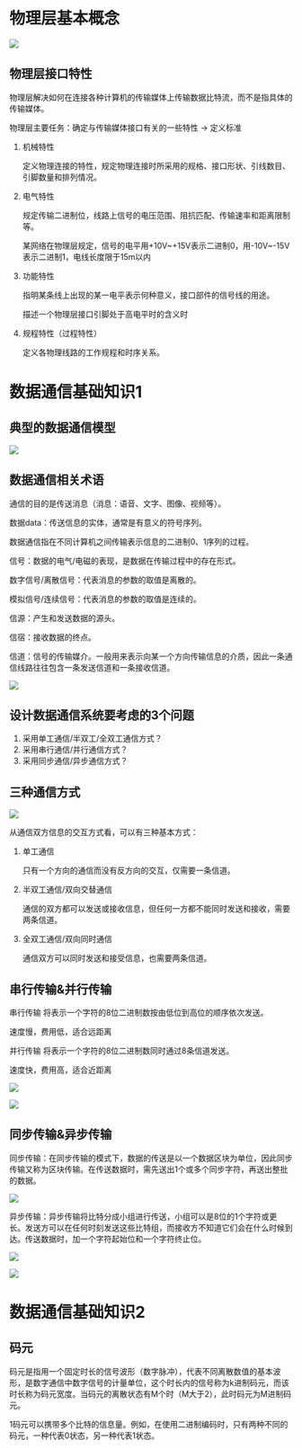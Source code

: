 # 物理层基本概念

![](1.png)

## 物理层接口特性

物理层解决如何在连接各种计算机的传输媒体上传输数据比特流，而不是指具体的传输媒体。

物理层主要任务：确定与传输媒体接口有关的一些特性 -> 定义标准

1. 机械特性

   定义物理连接的特性，规定物理连接时所采用的规格、接口形状、引线数目、引脚数量和排列情况。

2. 电气特性

   规定传输二进制位，线路上信号的电压范围、阻抗匹配、传输速率和距离限制等。

   某网络在物理层规定，信号的电平用+10V~+15V表示二进制0，用-10V~-15V表示二进制1，电线长度限于15m以内

3. 功能特性

   指明某条线上出现的某一电平表示何种意义，接口部件的信号线的用途。

   描述一个物理层接口引脚处于高电平时的含义时

4. 规程特性（过程特性）

   定义各物理线路的工作规程和时序关系。

# 数据通信基础知识1

## 典型的数据通信模型

![](2.png)

## 数据通信相关术语

通信的目的是传送消息（消息：语音、文字、图像、视频等）。

数据data：传送信息的实体，通常是有意义的符号序列。

数据通信指在不同计算机之间传输表示信息的二进制0、1序列的过程。

信号：数据的电气/电磁的表现，是数据在传输过程中的存在形式。

数字信号/离散信号：代表消息的参数的取值是离散的。

模拟信号/连续信号：代表消息的参数的取值是连续的。

信源：产生和发送数据的源头。

信宿：接收数据的终点。

信道：信号的传输媒介。一般用来表示向某一个方向传输信息的介质，因此一条通信线路往往包含一条发送信道和一条接收信道。

![](3.png)

## 设计数据通信系统要考虑的3个问题

1. 采用单工通信/半双工/全双工通信方式？
2. 采用串行通信/并行通信方式？
3. 采用同步通信/异步通信方式？

## 三种通信方式

![](4.png)

从通信双方信息的交互方式看，可以有三种基本方式：

1. 单工通信

   只有一个方向的通信而没有反方向的交互，仅需要一条信道。

2. 半双工通信/双向交替通信

   通信的双方都可以发送或接收信息，但任何一方都不能同时发送和接收，需要两条信道。

3. 全双工通信/双向同时通信

   通信双方可以同时发送和接受信息，也需要两条信道。

## 串行传输&并行传输

串行传输 将表示一个字符的8位二进制数按由低位到高位的顺序依次发送。

速度慢，费用低，适合远距离

并行传输 将表示一个字符的8位二进制数同时通过8条信道发送。

速度快，费用高，适合近距离

![](5.png)

![](6.png)

## 同步传输&异步传输

同步传输：在同步传输的模式下，数据的传送是以一个数据区块为单位，因此同步传输又称为区块传输。在传送数据时，需先送出1个或多个同步字符，再送出整批的数据。

![](7.png)

异步传输：异步传输将比特分成小组进行传送，小组可以是8位的1个字符或更长。发送方可以在任何时刻发送这些比特组，而接收方不知道它们会在什么时候到达。传送数据时，加一个字符起始位和一个字符终止位。

![](8.png)

![](9.png)

# 数据通信基础知识2

## 码元

码元是指用一个固定时长的信号波形（数字脉冲），代表不同离散数值的基本波形，是数字通信中数字信号的计量单位，这个时长内的信号称为k进制码元，而该时长称为码元宽度。当码元的离散状态有M个时（M大于2），此时码元为M进制码元。

1码元可以携带多个比特的信息量。例如，在使用二进制编码时，只有两种不同的码元，一种代表0状态，另一种代表1状态。
